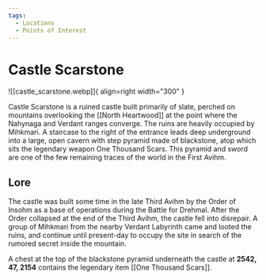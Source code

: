 ```yaml
---
tags:
  - Locations
  - Points of Interest
---
```


# Castle Scarstone

![[castle_scarstone.webp]]{ align=right width="300" }

Castle Scarstone is a ruined castle built primarily of slate, perched on mountains overlooking the [[North Heartwood]] at the point where the Nahynaga and Verdant ranges converge. The ruins are heavily occupied by Mihkmari. A staircase to the right of the entrance leads deep underground into a large, open cavern with step pyramid made of blackstone, atop which sits the legendary weapon One Thousand Scars. This pyramid and sword are one of the few remaining traces of the world in the First Avihm.

## Lore

The castle was built some time in the late Third Avihm by the Order of Insohm as a base of operations during the Battle for Drehmal. After the Order collapsed at the end of the Third Avihm, the castle fell into disrepair. A group of Mihkmari from the nearby Verdant Labyrinth came and looted the ruins, and continue until present-day to occupy the site in search of the rumored secret inside the mountain.


A chest at the top of the blackstone pyramid underneath the castle at **2542, 47, 2154** contains the legendary item [[One Thousand Scars]].

